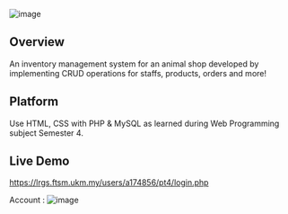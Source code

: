 
![image](https://user-images.githubusercontent.com/59740052/178157734-02ca892d-41fc-4777-9287-5f0c644639e2.png)


##  Overview

An inventory management system for an animal shop developed by implementing CRUD operations for staffs, products, orders and more! 
<br>


##  Platform

Use HTML, CSS with PHP & MySQL as learned during Web Programming subject Semester 4.
<br>

## Live Demo
https://lrgs.ftsm.ukm.my/users/a174856/pt4/login.php

Account : ![image](https://user-images.githubusercontent.com/59740052/178157718-99f303d5-767d-4d69-bb81-51d954fe8a33.png)

